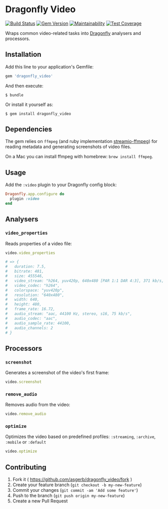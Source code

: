 # Dragonfly Video

[![Build Status](https://travis-ci.org/asgerb/dragonfly_video.svg)](https://travis-ci.org/asgerb/dragonfly_video) [![Gem Version](https://badge.fury.io/rb/dragonfly_video.svg)](http://badge.fury.io/rb/dragonfly_video) [![Maintainability](https://api.codeclimate.com/v1/badges/9c7b310e04bc03fae27f/maintainability)](https://codeclimate.com/github/asgerb/dragonfly_video/maintainability)
[![Test Coverage](https://api.codeclimate.com/v1/badges/9c7b310e04bc03fae27f/test_coverage)](https://codeclimate.com/github/asgerb/dragonfly_video/test_coverage)

Wraps common video-related tasks into [Dragonfly](http://markevans.github.io/dragonfly) analysers and processors.

## Installation

Add this line to your application's Gemfile:

```ruby
gem 'dragonfly_video'
```

And then execute:

    $ bundle

Or install it yourself as:

    $ gem install dragonfly_video

## Dependencies

The gem relies on `ffmpeg` (and ruby implementation [streamio-ffmpeg](https://github.com/streamio/streamio-ffmpeg)) for reading metadata and generating screenshots of video files.

On a Mac you can install ffmpeg with homebrew: `brew install ffmpeg`.

## Usage

Add the `:video` plugin to your Dragonfly config block:

```ruby
Dragonfly.app.configure do
  plugin :video
end
```

## Analysers

### `video_properties`

Reads properties of a video file:

```ruby
video.video_properties

# => {
#   duration: 7.5,
#   bitrate: 481,
#   size: 455546,
#   video_stream: "h264, yuv420p, 640x480 [PAR 1:1 DAR 4:3], 371 kb/s, 16.75 fps, 15 tbr, 600 tbn, 1200 tbc",
#   video_codec: "h264",
#   colorspace: "yuv420p",
#   resolution: "640x480",
#   width: 640,
#   height: 480,
#   frame_rate: 16.72,
#   audio_stream: "aac, 44100 Hz, stereo, s16, 75 kb/s",
#   audio_codec: "aac",
#   audio_sample_rate: 44100,
#   audio_channels: 2
# }
```

## Processors

### `screenshot`

Generates a screenshot of the video's first frame:

```ruby
video.screenshot
```

### `remove_audio`

Removes audio from the video:

```ruby
video.remove_audio
```

### `optimize`

Optimizes the video based on predefined profiles: `:streaming`, `:archive`, `:mobile` or `:default`

```ruby
video.optimize
```

## Contributing

1. Fork it ( https://github.com/asgerb/dragonfly_video/fork )
2. Create your feature branch (`git checkout -b my-new-feature`)
3. Commit your changes (`git commit -am 'Add some feature'`)
4. Push to the branch (`git push origin my-new-feature`)
5. Create a new Pull Request
